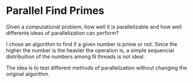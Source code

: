 # Parallel Find Primes 
Given a computational problem, how well it is parallelizable and how well differents ideas of parallelization can perform?

I chose an algorithm to find if a given number is prime or not.
Since the higher the number is the heavier the operation is, a simple sequencial distribuition of the numbers among N threads is not ideal.

The idea is to test different methods of parallelization without changing the original algorithm.
